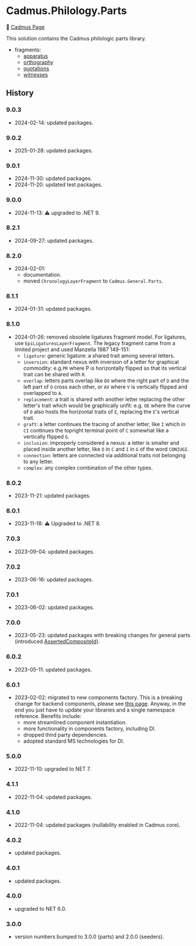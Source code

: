 # Cadmus.Philology.Parts

👀 [Cadmus Page](https://myrmex.github.io/overview/cadmus/)

This solution contains the Cadmus philologic parts library.

- fragments:
  - [apparatus](docs/fr.apparatus.md)
  - [orthography](docs/fr.orthography.md)
  - [quotations](docs/fr.quotations.md)
  - [witnesses](docs/fr.witnesses.md)

## History

### 9.0.3

- 2024-02-14: updated packages.

### 9.0.2

- 2025-01-28: updated packages.

### 9.0.1

- 2024-11-30: updated packages.
- 2024-11-20: updated test packages.

### 9.0.0

- 2024-11-13: ⚠️ upgraded to .NET 9.

### 8.2.1

- 2024-09-27: updated packages.

### 8.2.0

- 2024-02-01:
  - documentation.
  - moved `ChronologyLayerFragment` to `Cadmus.General.Parts`.

### 8.1.1

- 2024-01-31: updated packages.

### 8.1.0

- 2024-01-26: removed obsolete ligatures fragment model. For ligatures, use `EpiLigaturesLayerFragment`. The legacy fragment came from a limited project and used Manzella 1987 149-151:
  - `ligature`: generic ligature: a shared trait among several letters.
  - `inversion`: standard nexus with inversion of a letter for graphical commodity: e.g.`PR` where P is horizontally flipped so that its vertical trait can be shared with `R`.
  - `overlap`: letters parts overlap like `DO` where the right part of `D` and the left part of `O` cross each other, or `AV` where `V` is vertically flipped and overlapped to `A`.
  - `replacement`: a trait is shared with another letter replacing the other letter's trait which would be graphically unfit: e.g. `OE` where the curve of `O` also hosts the horizontal traits of `E`, replacing the `E`'s vertical trait.
  - `graft`: a letter continues the tracing of another letter, like `I` which in `CI` continues the topright terminal point of `C` somewhat like a vertically flipped `G`.
  - `inclusion`: improperly considered a nexus: a letter is smaller and placed inside another letter, like `O` in `C` and `I` in `G` of the word `CONIUGI`.
  - `connection`: letters are connected via additional traits not belonging to any letter.
  - `complex`: any complex combination of the other types.

### 8.0.2

- 2023-11-21: updated packages.

### 8.0.1

- 2023-11-18: ⚠️ Upgraded to .NET 8.

### 7.0.3

- 2023-09-04: updated packages.

### 7.0.2

- 2023-06-16: updated packages.

### 7.0.1

- 2023-06-02: updated packages.

### 7.0.0

- 2023-05-23: updated packages with breaking changes for general parts (introduced [AssertedCompositeId](https://github.com/vedph/cadmus-bricks-shell/blob/master/projects/myrmidon/cadmus-refs-asserted-ids/README.md#asserted-composite-id)).

### 6.0.2

- 2023-05-11: updated packages.

### 6.0.1

- 2023-02-02: migrated to new components factory. This is a breaking change for backend components, please see [this page](https://myrmex.github.io/overview/cadmus/dev/history/#2023-02-01---backend-infrastructure-upgrade). Anyway, in the end you just have to update your libraries and a single namespace reference. Benefits include:
  - more streamlined component instantiation.
  - more functionality in components factory, including DI.
  - dropped third party dependencies.
  - adopted standard MS technologies for DI.

### 5.0.0

- 2022-11-10: upgraded to NET 7.

### 4.1.1

- 2022-11-04: updated packages.

### 4.1.0

- 2022-11-04: updated packages (nullability enabled in Cadmus core).

### 4.0.2

- updated packages.

### 4.0.1

- updated packages.

### 4.0.0

- upgraded to NET 6.0.

### 3.0.0

- version numbers bumped to 3.0.0 (parts) and 2.0.0 (seeders).
